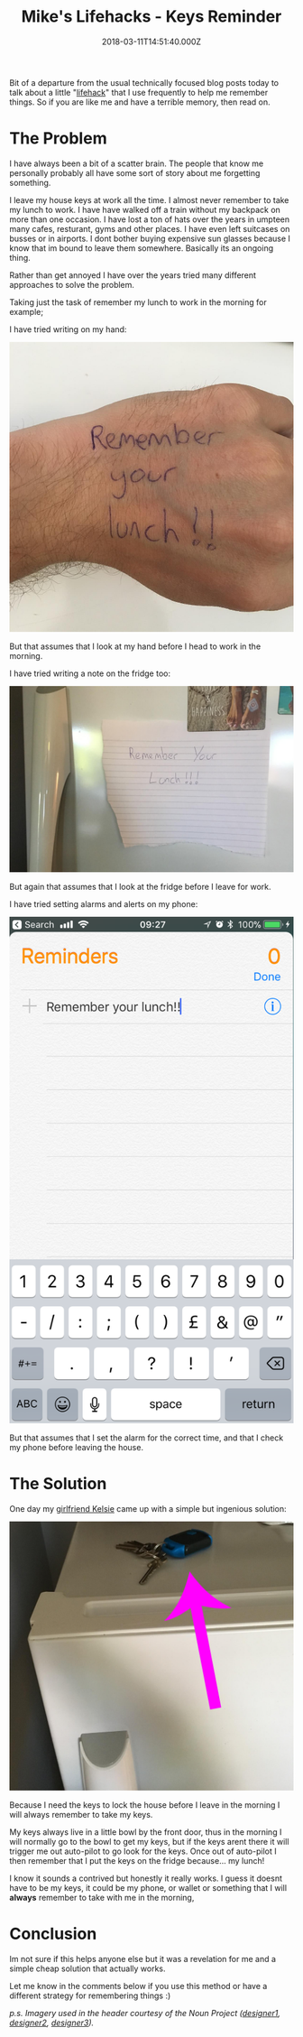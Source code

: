 ﻿---
coverImage: ./header.jpg
date: '2018-03-11T14:51:40.000Z'
tags:
  - lifehack
  - personal
  - forgetful
title: Mike's Lifehacks - Keys Reminder
oldUrl: /lifehacks/mikes-lifehacks-keys-reminder
---

Bit of a departure from the usual technically focused blog posts today to talk about a little "[lifehack](https://www.lifehacker.com.au)" that I use frequently to help me remember things. So if you are like me and have a terrible memory, then read on.

<!-- more -->

# The Problem

I have always been a bit of a scatter brain. The people that know me personally probably all have some sort of story about me forgetting something.

I leave my house keys at work all the time. I almost never remember to take my lunch to work. I have have walked off a train without my backpack on more than one occasion. I have lost a ton of hats over the years in umpteen many cafes, resturant, gyms and other places. I have even left suitcases on busses or in airports. I dont bother buying expensive sun glasses because I know that im bound to leave them somewhere. Basically its an ongoing thing.

Rather than get annoyed I have over the years tried many different approaches to solve the problem.

Taking just the task of remember my lunch to work in the morning for example;

I have tried writing on my hand:

![](./handnote.jpg)

But that assumes that I look at my hand before I head to work in the morning.

I have tried writing a note on the fridge too:

![](./fridgenote.jpg)

But again that assumes that I look at the fridge before I leave for work.

I have tried setting alarms and alerts on my phone:

![](./reminder.png)

But that assumes that I set the alarm for the correct time, and that I check my phone before leaving the house.

# The Solution

One day my [girlfriend Kelsie](https://www.abetterme.com.au/) came up with a simple but ingenious solution:

![](./keysonfridge.jpg)

Because I need the keys to lock the house before I leave in the morning I will always remember to take my keys.

My keys always live in a little bowl by the front door, thus in the morning I will normally go to the bowl to get my keys, but if the keys arent there it will trigger me out auto-pilot to go look for the keys. Once out of auto-pilot I then remember that I put the keys on the fridge because... my lunch!

I know it sounds a contrived but honestly it really works. I guess it doesnt have to be my keys, it could be my phone, or wallet or something that I will **always** remember to take with me in the morning,

# Conclusion

Im not sure if this helps anyone else but it was a revelation for me and a simple cheap solution that actually works.

Let me know in the comments below if you use this method or have a different strategy for remembering things :)

_p.s. Imagery used in the header courtesy of the Noun Project ([designer1](https://thenounproject.com/grega.cresnar), [designer2](https://thenounproject.com/search/?q=keys&i=467407), [designer3](https://thenounproject.com/rafaelgarciamotta/))._

